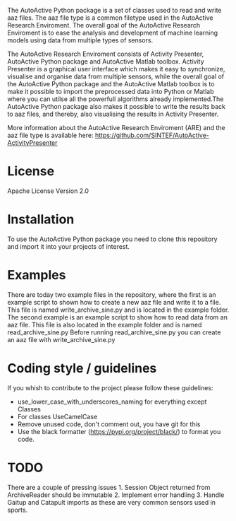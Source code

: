 The AutoActive Python package is a set of classes used to read and write aaz files. The aaz file type is 
a common filetype used in the AutoActive Research Enviroment. The overall goal of the AutoActive Research
Enviroment is to ease the analysis and development of machine learning models using data from multiple types 
of sensors.

The AutoActive Research Enviroment consists of Activity Presenter, AutoActive Python package and AutoActive Matlab toolbox.
Activity Presenter is a graphical user interface which makes it easy to synchronize, visualise and organise data
from multiple sensors, while the overall goal of the AutoActive Python package and the AutoActive Matlab toolbox is to make
it possible to import the preprocessed data into Python or Matlab where you can utilse all the powerfull algorithms 
already implemented.The AutoActive Python package also makes it possible to write the results back to aaz files, and thereby,
also visualising the results in Activity Presenter.

More information about the AutoActive Research Enviroment (ARE) and the aaz file type is available here:
https://github.com/SINTEF/AutoActive-ActivityPresenter

# License
Apache License Version 2.0

# Installation
To use the AutoActive Python package you need to clone this repository and import it into
your projects of interest.

# Examples
There are today two example files in the repository, where the first is an example script to shown how to
create a new aaz file and write it to a file. This file is named write_archive_sine.py and is located
in the example folder. The second example is an example script to show how to 
read data from an aaz file. This file is also located in the example folder and is named read_archive_sine.py
Before running read_archive_sine.py you can create an aaz file with write_archive_sine.py

# Coding style / guidelines
If you whish to contribute to the project please follow these guidelines:
- use_lower_case_with_underscores_naming for everything except Classes
- For classes UseCamelCase
- Remove unused code, don't comment out, you have git for this
- Use the black formatter (https://pypi.org/project/black/) to format you code.


# TODO
There are a couple of pressing issues
	1. Session Object returned from ArchiveReader should be immutable
	2. Implement error handling
	3. Handle Gaitup and Catapult imports as these are very common sensors used in sports.

